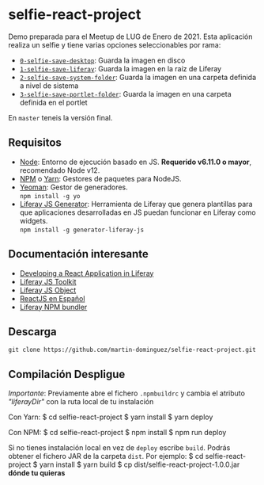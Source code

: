 # selfie-react-project

Demo preparada para el Meetup de LUG de Enero de 2021.
Esta aplicación realiza un selfie y tiene varias opciones seleccionables por rama:
 * [`0-selfie-save-desktop`](https://github.com/martin-dominguez/selfie-react-project/tree/0-selfie-save-desktop): Guarda la imagen en disco
 * [`1-selfie-save-liferay`](https://github.com/martin-dominguez/selfie-react-project/tree/1-selfie-save-liferay): Guarda la imagen en la raíz de Liferay
 * [`2-selfie-save-system-folder`](https://github.com/martin-dominguez/selfie-react-project/tree/2-selfie-save-system-folder): Guarda la imagen en una carpeta definida a nivel de sistema
 * [`3-selfie-save-portlet-folder`](https://github.com/martin-dominguez/selfie-react-project/tree/3-selfie-save-portlet-folder): Guarda la imagen en una carpeta definida en el portlet

 En `master` teneis la versión final.

## Requisitos

 - [Node](https://nodejs.org/): Entorno de ejecución basado en JS. **Requerido v6.11.0 o mayor**, recomendado Node v12.
 - [NPM](https://www.npmjs.com/) o [Yarn](https://yarnpkg.com/): Gestores de paquetes para NodeJS.
 - [Yeoman](https://yeoman.io/): Gestor de generadores.  
    `npm install -g yo`
 - [Liferay JS Generator](https://help.liferay.com/hc/es/articles/360029147391-Liferay-JS-Generator): Herramienta de Liferay que genera plantillas para que aplicaciones desarrolladas en JS puedan funcionar en Liferay como widgets.  
    `npm install -g generator-liferay-js`

## Documentación interesante
* [Developing a React Application in Liferay](https://help.liferay.com/hc/es/articles/360029028051-Developing-a-React-Application)
* [Liferay JS Toolkit](https://github.com/liferay/liferay-js-toolkit)
* [Liferay JS Object](https://help.liferay.com/hc/es/articles/360029005792-Liferay-JavaScript-APIs)
* [ReactJS en Español](https://es.reactjs.org/)
* [Liferay NPM bundler](https://github.com/liferay/liferay-js-toolkit/wiki/How-to-use-liferay-npm-bundler)

## Descarga 
    git clone https://github.com/martin-dominguez/selfie-react-project.git

## Compilación Despligue
*Importante*: Previamente abre el fichero `.npmbuildrc` y cambia el atributo *"liferayDir"* con la ruta local de tu instalación

Con Yarn:
    $ cd selfie-react-project
    $ yarn install
    $ yarn deploy

Con NPM:
    $ cd selfie-react-project
    $ npm install
    $ npm run deploy

Si no tienes instalación local en vez de `deploy` escribe `build`. Podrás obtener el fichero JAR de la carpeta `dist`. Por ejemplo:
    $ cd selfie-react-project
    $ yarn install
    $ yarn build
    $ cp dist/selfie-react-project-1.0.0.jar **dónde tu quieras**